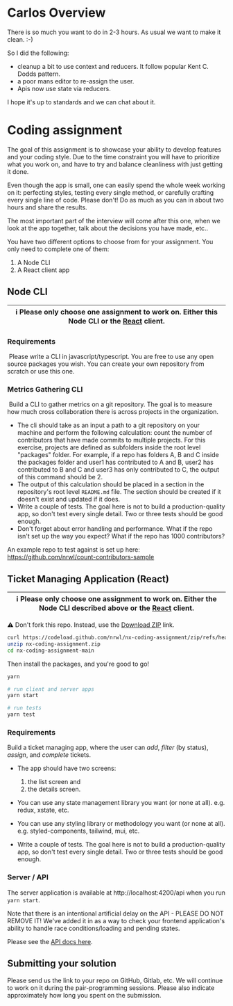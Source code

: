 # Carlos Overview 

There is so much you want to do in 2-3 hours. As usual we want to make it clean. :-)

So I did the following:

- cleanup a bit to use context and reducers. It follow popular Kent C. Dodds pattern.  
- a poor mans editor to re-assign the user.
- Apis now use state via reducers. 

I hope it's up to standards and we can chat about it.  

# Coding assignment

The goal of this assignment is to showcase your ability to develop features and your coding style. Due to the time
constraint you will have to prioritize what you work on, and have to try and balance cleanliness with just getting it
done.

Even though the app is small, one can easily spend the whole week working on it: perfecting styles, testing every single
method, or carefully crafting every single line of code. Please don't! Do as much as you can in about two hours and
share the results.

The most important part of the interview will come after this one, when we look at the app together, talk about the
decisions you have made, etc..

You have two different options to choose from for your assignment. You only need to complete one of them:

1. A Node CLI
2. A React client app

## Node CLI

| ℹ️ Please only choose one assignment to work on. Either this Node CLI or the [React](./client) client. |
| ------------------------------------------------------------------------------------------------------ |

### Requirements

​
Please write a CLI in javascript/typescript. You are free to use any open source packages you wish. You can create your own repository from scratch or use this one.
​

### Metrics Gathering CLI

​
Build a CLI to gather metrics on a git repository. The goal is to measure how much cross collaboration there is across projects in the organization.
​

- The cli should take as an input a path to a git repository on your machine and perform the following calculation: count the number of contributors that have made commits to multiple projects. For this exercise, projects are defined as subfolders inside the root level "packages" folder.
  For example, if a repo has folders A, B and C inside the packages folder and user1 has contributed to A and B, user2 has contributed to B and C and user3 has only contributed to C, the output of this command should be 2.
- The output of this calculation should be placed in a section in the repository's root level `README.md` file. The section should be created if it doesn't exist and updated if it does.
- Write a couple of tests. The goal here is not to build a production-quality app, so don't test every single detail.
  Two or three tests should be good enough.
- Don't forget about error handling and performance. What if the repo isn't set up the way you expect? What if the repo has 1000 contributors?

An example repo to test against is set up here: https://github.com/nrwl/count-contributors-sample

## Ticket Managing Application (React)

| ℹ️ Please only choose one assignment to work on. Either the Node CLI described above or the [React](./client) client. |
| --------------------------------------------------------------------------------------------------------------------- |

⚠️ Don't fork this repo. Instead, use the [Download ZIP](https://codeload.github.com/nrwl/nx-coding-assignment/zip/refs/heads/main) link.

```bash
curl https://codeload.github.com/nrwl/nx-coding-assignment/zip/refs/heads/main --output nx-coding-assignment.zip
unzip nx-coding-assignment.zip
cd nx-coding-assignment-main
```

Then install the packages, and you're good to go!

```bash
yarn

# run client and server apps
yarn start

# run tests
yarn test
```

### Requirements

Build a ticket managing app, where the user can _add_, _filter_ (by status), _assign_, and _complete_ tickets.

- The app should have two screens:

  1. the list screen and
  2. the details screen.

- You can use any state management library you want (or none at all). e.g. redux, xstate, etc.

- You can use any styling library or methodology you want (or none at all). e.g. styled-components, tailwind, mui, etc.

- Write a couple of tests. The goal here is not to build a production-quality app, so don't test every single detail. Two or three tests should be good enough.

### Server / API

The server application is available at http://localhost:4200/api when you run `yarn start`.

Note that there is an intentional artificial delay on the API - PLEASE DO NOT REMOVE IT! We've added it in as a way to check your frontend application's ability to handle race conditions/loading and pending states.

Please see the [API docs here](./server/README.md).

## Submitting your solution

Please send us the link to your repo on GitHub, Gitlab, etc. We will continue to work on it during the pair-programming
sessions. Please also indicate approximately how long you spent on the submission.
